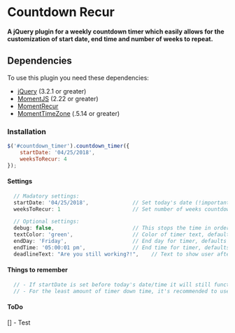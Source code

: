 # Countdown Recur

**A jQuery plugin for a weekly countdown timer which easily allows for the customization of start date, end time and number of weeks to repeat.**

## Dependencies

To use this plugin you need these dependencies:

- [jQuery](https://nodejs.org/en/) (3.2.1 or greater)
- [MomentJS](https://momentjs.com/) (2.22 or greater)
- [MomentRecur](https://github.com/c-trimm/moment-recur)
- [MomentTimeZone](https://momentjs.com/timezone/) (.5.14 or greater)

### Installation
```javascript
$('#countdown_timer').countdown_timer({
	startDate: '04/25/2018',
	weeksToRecur: 4
});
```

#### Settings
```javascript
  // Madatory settings:
  startDate: '04/25/2018',              // Set today's date (!important - must set otherwise countdown will not end)
  weeksToRecur: 1                       // Set number of weeks countdown should recur, defaults to 4 weeks

  // Optional settings:
  debug: false,                         // This stops the time in order to update the css
  textColor: 'green',                   // Color of timer text, defaults to green
  endDay: 'Friday',                     // End day for timer, defaults to "Sunday"
  endTime: '05:00:01 pm',               // End time for timer, defaults to "11:59:59 pm", Format like '05:05:20 pm'
  deadlineText: "Are you still working?!",    // Text to show user after timer ends
```

#### Things to remember
```javascript
  // - If startDate is set before today's date/time it will still function. Keep in mind, it will continue to run the number of weeks set in `weeksToRecur` after that of the `startDate`
  // - For the least amount of timer down time, it's recommended to use an `endTime` of "11:59:59 pm", because the countdown stops on the `endDay` after `endTime` and won't pick back up the next day at 12:00:00am.
```

#### ToDo

[] - Test

